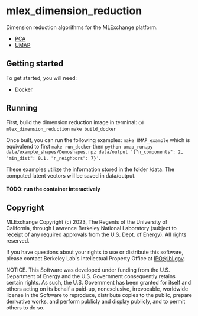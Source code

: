 # mlex_dimension_reduction
Dimension reduction algorithms for the MLExchange platform. 
  - [PCA](https://scikit-learn.org/stable/modules/generated/sklearn.decomposition.PCA.html)
  - [UMAP](https://umap-learn.readthedocs.io/en/latest/)

## Getting started
To get started, you will need:
  - [Docker](https://docs.docker.com/get-docker/)

## Running
First, build the dimension reduction image in terminal:
`cd mlex_dimension_reduction`
`make build_docker`

Once built, you can run the following examples:
`make UMAP_example`
which is equivalend to first `make run_docker` then `python umap_run.py data/example_shapes/Demoshapes.npz data/output '{"n_components": 2, "min_dist": 0.1, "n_neighbors": 7}'`.

These examples utilize the information stored in the folder /data. The computed latent vectors will be saved in data/output.

#### TODO: run the container interactively

## Copyright
MLExchange Copyright (c) 2023, The Regents of the University of California, through Lawrence Berkeley National Laboratory (subject to receipt of any required approvals from the U.S. Dept. of Energy). All rights reserved.

If you have questions about your rights to use or distribute this software, please contact Berkeley Lab's Intellectual Property Office at IPO@lbl.gov.

NOTICE.  This Software was developed under funding from the U.S. Department of Energy and the U.S. Government consequently retains certain rights.  As such, the U.S. Government has been granted for itself and others acting on its behalf a paid-up, nonexclusive, irrevocable, worldwide license in the Software to reproduce, distribute copies to the public, prepare derivative works, and perform publicly and display publicly, and to permit others to do so.
